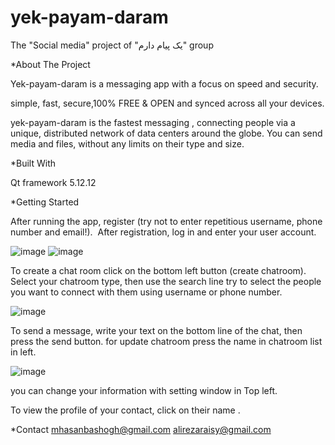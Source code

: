 # yek-payam-daram
The "Social media" project of "یک پیام دارم" group

*About The Project

Yek-payam-daram is a messaging app with a focus on speed and security.

simple, fast, secure,100% FREE & OPEN and synced across all your devices.

yek-payam-daram is the fastest messaging , connecting people via a unique, distributed network of data centers around the globe.
You can send media and files, without any limits on their type and size.

*Built With

Qt framework 5.12.12

*Getting Started

After running the app, register (try not to enter repetitious username, phone number and email!). 
After registration, log in and enter your user account.


![image](https://user-images.githubusercontent.com/99391294/178105253-b9bb5798-7d61-47dc-a494-d6e437505875.png)
![image](https://user-images.githubusercontent.com/99391294/178105268-6114d9b0-8282-45c1-a539-a01fa76c5e47.png)

To create a chat room click on the bottom left button (create chatroom).  Select your chatroom type, then use the search line try to select the people you want to connect with them using username or phone number.

![image](https://user-images.githubusercontent.com/99391294/178105327-6755637f-87f1-4466-862a-7c1df12085a2.png)


To send a message, write your text on the bottom line of the chat, then press the send button.
for update chatroom press the name in chatroom list in left.

![image](https://user-images.githubusercontent.com/99391294/178105356-59aa5595-32b7-4e35-9b28-10cfdaa08442.png)


you can change your information with setting window in Top left.

To view the profile of your contact, click on their name .

*Contact
mhasanbashogh@gmail.com
alirezaraisy@gmail.com

